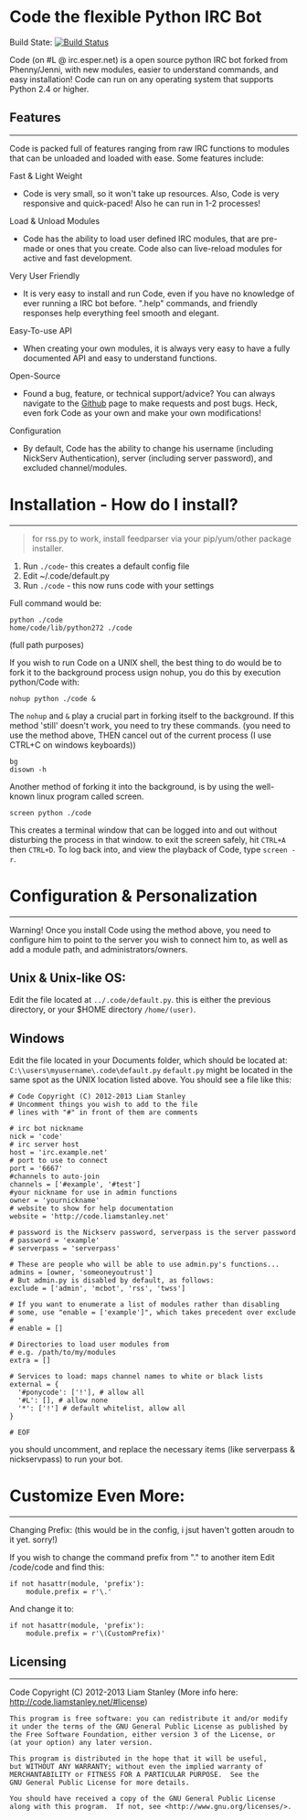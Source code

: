 Code the flexible Python IRC Bot
================================

Build State: [![Build Status](http://build.liamstanley.net/job/Code/badge/icon)](http://build.liamstanley.net/job/Code/)

Code (on #L @ irc.esper.net) is a open source python IRC bot forked from Phenny/Jenni, with new modules, easier to understand commands, and easy installation! Code can run on any operating system that supports Python 2.4 or higher.

Features
-------- 
________

Code is packed full of features ranging from raw IRC functions to modules that can be unloaded and loaded with ease. Some features include:

Fast & Light Weight
- Code is very small, so it won't take up resources. Also, Code is very responsive and quick-paced! Also he can run in 1-2 processes!

Load & Unload Modules
- Code has the ability to load user defined IRC modules, that are pre-made or ones that you create. Code also can live-reload modules for active and fast development.

Very User Friendly
- It is very easy to install and run Code, even if you have no knowledge of ever running a IRC bot before. ".help" commands, and friendly responses help everything feel smooth and elegant.

Easy-To-use API
- When creating your own modules, it is always very easy to have a fully documented API and easy to understand functions.

Open-Source
- Found a bug, feature, or technical support/advice? You can always navigate to the [Github](https://github.com/Liamraystanley/Code) page to make requests and post bugs. Heck, even fork Code as your own and make your own modifications!</dd>

Configuration
- By default, Code has the ability to change his username (including NickServ Authentication), server (including server password), and excluded channel/modules.

Installation - How do I install? 
================================
________________________________

 > for rss.py to work, install feedparser via your pip/yum/other package installer.

1) Run `./code`- this creates a default config file 
2) Edit ~/.code/default.py 
3) Run `./code` - this now runs code with your settings 

Full command would be: 

    python ./code
    home/code/lib/python272 ./code
    
(full path purposes) 

If you wish to run Code on a UNIX shell, the best thing to do would be to fork it to the background process usign nohup, you do this by execution python/Code with: 

    nohup python ./code &

The `nohup` and `&` play a crucial part in forking itself to the background. If this method 'still' doesn't work, you need to try these commands. (you need to use the method above, THEN cancel out of the current process (I use CTRL+C on windows keyboards)) 

    bg
    disown -h

Another method of forking it into the background, is by using the well-known linux program called screen.

    screen python ./code
    
This creates a terminal window that can be logged into and out without disturbing the process in that window. to exit the screen safely, hit `CTRL+A` then `CTRL+D`.
To log back into, and view the playback of Code, type `screen -r`.


Configuration & Personalization 
===============================
_______________________________

Warning! Once you install Code using the method above, you need to configure him to point to the server you wish to connect him to, as well as add a module path, and administrators/owners.

Unix & Unix-like OS: 
--------------------

Edit the file located at `../.code/default.py`. this is either the previous directory, or your $HOME directory `/home/(user)`.

Windows
-------

Edit the file located in your Documents folder, which should be located at: 
`C:\\users\myusername\.code\default.py`
`default.py` might be located in the same spot as the UNIX location listed above.
You should see a file like this:

    # Code Copyright (C) 2012-2013 Liam Stanley
    # Uncomment things you wish to add to the file
    # lines with "#" in front of them are comments

    # irc bot nickname
    nick = 'code'
    # irc server host
    host = 'irc.example.net'
    # port to use to connect
    port = '6667'
    #channels to auto-join
    channels = ['#example', '#test']
    #your nickname for use in admin functions
    owner = 'yournickname'
    # website to show for help documentation
    website = 'http://code.liamstanley.net'

    # password is the Nickserv password, serverpass is the server password
    # password = 'example'
    # serverpass = 'serverpass'

    # These are people who will be able to use admin.py's functions...
    admins = [owner, 'someoneyoutrust']
    # But admin.py is disabled by default, as follows:
    exclude = ['admin', 'mcbot', 'rss', 'twss']

    # If you want to enumerate a list of modules rather than disabling
    # some, use "enable = ['example']", which takes precedent over exclude
    # 
    # enable = []

    # Directories to load user modules from
    # e.g. /path/to/my/modules
    extra = []

    # Services to load: maps channel names to white or black lists
    external = { 
      '#ponycode': ['!'], # allow all
      '#L': [], # allow none
      '*': ['!'] # default whitelist, allow all
    }

    # EOF

you should uncomment, and replace the necessary items (like serverpass & nickservpass) to run your bot. 

Customize Even More: 
====================
____________________

Changing Prefix: 
(this would be in the config, i jsut haven't gotten aroudn to it yet. sorry!)

If you wish to change the command prefix from "." to another item Edit /code/code and find this: 

    if not hasattr(module, 'prefix'):
        module.prefix = r'\.'

And change it to: 

    if not hasattr(module, 'prefix'):
        module.prefix = r'\(CustomPrefix)'

Licensing
---------
_________

Code Copyright (C) 2012-2013 Liam Stanley (More info here: http://code.liamstanley.net/#license)

    This program is free software: you can redistribute it and/or modify
    it under the terms of the GNU General Public License as published by
    the Free Software Foundation, either version 3 of the License, or
    (at your option) any later version.

    This program is distributed in the hope that it will be useful,
    but WITHOUT ANY WARRANTY; without even the implied warranty of
    MERCHANTABILITY or FITNESS FOR A PARTICULAR PURPOSE.  See the
    GNU General Public License for more details.

    You should have received a copy of the GNU General Public License
    along with this program.  If not, see <http://www.gnu.org/licenses/>.
